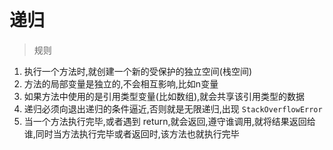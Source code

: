 # 递归

> 规则

1. 执行一个方法时,就创建一个新的受保护的独立空间(栈空间)
2. 方法的局部变量是独立的,不会相互影响,比如n变量
3. 如果方法中使用的是引用类型变量(比如数组),就会共享该引用类型的数据
4. 递归必须向退出递归的条件逼近,否则就是无限递归,出现 `StackOverflowError`
5. 当一个方法执行完毕,或者遇到 return,就会返回,遵守谁调用,就将结果返回给谁,同时当方法执行完毕或者返回时,该方法也就执行完毕